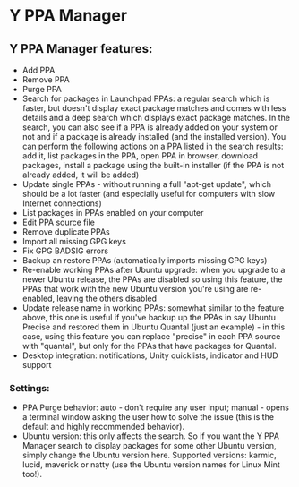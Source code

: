 # Y PPA Manager
## Y PPA Manager features:
- Add PPA
- Remove PPA
- Purge PPA
- Search for packages in Launchpad PPAs: a regular search which is faster, but doesn't display exact package matches and comes with less details and a deep search which displays exact package matches. In the search, you can also see if a PPA is already added on your system or not and if a package is already installed (and the installed version). You can perform the following actions on a PPA listed in the search results: add it, list packages in the PPA, open PPA in browser, download packages, install a package using the built-in installer (if the PPA is not already added, it will be added)
- Update single PPAs - without running a full "apt-get update", which should be a lot faster (and especially useful for computers with slow Internet connections)
- List packages in PPAs enabled on your computer
- Edit PPA source file
- Remove duplicate PPAs
- Import all missing GPG keys
- Fix GPG BADSIG errors
- Backup an restore PPAs (automatically imports missing GPG keys)
- Re-enable working PPAs after Ubuntu upgrade: when you upgrade to a newer Ubuntu release, the PPAs are disabled so using this feature, the PPAs that work with the new Ubuntu version you're using are re-enabled, leaving the others disabled
- Update release name in working PPAs: somewhat similar to the feature above, this one is useful if you've backup up the PPAs in say Ubuntu Precise and restored them in Ubuntu Quantal (just an example) - in this case, using this feature you can replace "precise" in each PPA source with "quantal", but only for the PPAs that have packages for Quantal.
- Desktop integration: notifications, Unity quicklists, indicator and HUD support

### Settings:
- PPA Purge behavior: auto - don't require any user input; manual - opens a terminal window asking the user how to solve the issue (this is the default and highly recommended behavior).
- Ubuntu version: this only affects the search. So if you want the Y PPA Manager search to display packages for some other Ubuntu version, simply change the Ubuntu version here. Supported versions: karmic, lucid, maverick or natty (use the Ubuntu version names for Linux Mint too!).
